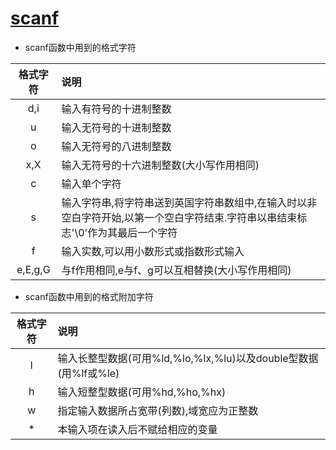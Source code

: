 # [scanf](../readme.md#scanf)

* scanf函数中用到的格式字符

|格式字符|说明|
|:---:|:---|
|  d,i  |输入有符号的十进制整数|
|   u   |输入无符号的十进制整数|
|   o   |输入无符号的八进制整数|
|x,X|输入无符号的十六进制整数(大小写作用相同)|
|   c   |输入单个字符|
|   s   |输入字符串,将字符串送到英国字符串数组中,在输入时以非空白字符开始,以第一个空白字符结束.字符串以串结束标志'\0'作为其最后一个字符|
|   f   |输入实数,可以用小数形式或指数形式输入|
|e,E,g,G|与f作用相同,e与f、g可以互相替换(大小写作用相同)|

* scanf函数中用到的格式附加字符

|格式字符|说明|
|:---:|:---|
| l |输入长整型数据(可用%ld,%lo,%lx,%lu)以及double型数据(用%lf或%le)|
| h |输入短整型数据(可用%hd,%ho,%hx)|
| w |指定输入数据所占宽带(列数),域宽应为正整数|
| * |本输入项在读入后不赋给相应的变量|
